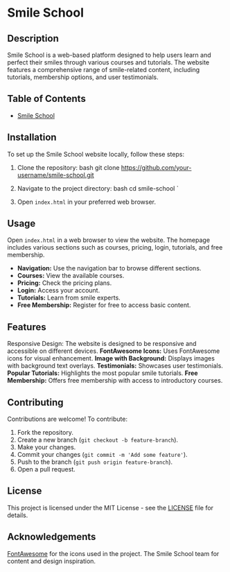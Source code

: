 # Smile School

## Description

Smile School is a web-based platform designed to help users learn and perfect their smiles through various courses and tutorials. The website features a comprehensive range of smile-related content, including tutorials, membership options, and user testimonials.

## Table of Contents

- [Smile School](#smile-school)
  

## Installation

To set up the Smile School website locally, follow these steps:

1. Clone the repository:
    bash
    git clone https://github.com/your-username/smile-school.git
    

2. Navigate to the project directory:
    bash
    cd smile-school
    `

3. Open `index.html` in your preferred web browser.

## Usage

Open `index.html` in a web browser to view the website. The homepage includes various sections such as courses, pricing, login, tutorials, and free membership. 

- **Navigation:** Use the navigation bar to browse different sections.
- **Courses:** View the available courses.
- **Pricing:** Check the pricing plans.
- **Login:** Access your account.
- **Tutorials:** Learn from smile experts.
- **Free Membership:** Register for free to access basic content.

## Features

 Responsive Design: The website is designed to be responsive and accessible on different devices.
 **FontAwesome Icons:** Uses FontAwesome icons for visual enhancement.
 **Image with Background:** Displays images with background text overlays.
 **Testimonials:** Showcases user testimonials.
 **Popular Tutorials:** Highlights the most popular smile tutorials.
 **Free Membership:** Offers free membership with access to introductory courses.

## Contributing

Contributions are welcome! To contribute:

1. Fork the repository.
2. Create a new branch (`git checkout -b feature-branch`).
3. Make your changes.
4. Commit your changes (`git commit -m 'Add some feature'`).
5. Push to the branch (`git push origin feature-branch`).
6. Open a pull request.

## License

This project is licensed under the MIT License - see the [LICENSE](LICENSE) file for details.

## Acknowledgements

 [FontAwesome](https://fontawesome.com/) for the icons used in the project.
 The Smile School team for content and design inspiration.


